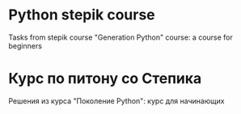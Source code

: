 # Python stepik course

Tasks from stepik course "Generation Python" course: a course for beginners

# Курс по питону со Степика

Решения из курса "Поколение Python": курс для начинающих

